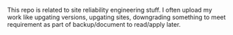 This repo is related to site reliability engineering stuff. I often upload my work like upgating versions, upgating sites, downgrading something to meet requirement as part of backup/document to read/apply later.
